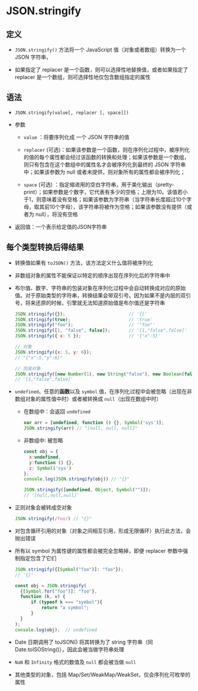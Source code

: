 # JSON.stringify

## 定义

  - `JSON.stringify()` 方法将一个 JavaScript 值（对象或者数组）转换为一个 JSON 字符串，

  - 如果指定了 replacer 是一个函数，则可以选择性地替换值，或者如果指定了 replacer 是一个数组，则可选择性地仅包含数组指定的属性

## 语法

  - `JSON.stringify(value[, replacer [, space]])`

  - 参数

      - `value` ：将要序列化成 一个 JSON 字符串的值

      - `replacer` (可选)：如果该参数是一个函数，则在序列化过程中，被序列化的值的每个属性都会经过该函数的转换和处理；如果该参数是一个数组，则只有包含在这个数组中的属性名才会被序列化到最终的 JSON 字符串中；如果该参数为 null 或者未提供，则对象所有的属性都会被序列化；

      - `space` (可选) ：指定缩进用的空白字符串，用于美化输出（pretty-print）；如果参数是个数字，它代表有多少的空格；上限为10。该值若小于1，则意味着没有空格；如果该参数为字符串（当字符串长度超过10个字母，取其前10个字母），该字符串将被作为空格；如果该参数没有提供（或者为 null），将没有空格

  - 返回值：一个表示给定值的JSON字符串

## 每个类型转换后得结果

  - 转换值如果有 `toJSON()` 方法，该方法定义什么值将被序列化

  - 非数组对象的属性不能保证以特定的顺序出现在序列化后的字符串中

  - 布尔值、数字、字符串的包装对象在序列化过程中会自动转换成对应的原始值。对于原始类型的字符串，转换结果会带双引号。因为如果不是内层的双引号，将来还原的时候，引擎就无法知道原始值是布尔值还是字符串

    ```javascript
    JSON.stringify({});                        // '{}'
    JSON.stringify(true);                      // 'true'
    JSON.stringify("foo");                     // '"foo"'
    JSON.stringify([1, "false", false]);       // '[1,"false",false]'
    JSON.stringify({ x: 5 });                  // '{"x":5}'
    ```

    ```javascript
    // 对象
    JSON.stringify({x: 5, y: 6});
    // "{"x":5,"y":6}"
    ```

    ```javascript
    // 包装对象
    JSON.stringify([new Number(1), new String("false"), new Boolean(false)]);
    // '[1,"false",false]'
    ```

  - `undefined`、任意的**函数**以及 `symbol` 值，在序列化过程中会被忽略（出现在非数组对象的属性值中时）或者被转换成 `null`（出现在数组中时）

      - 在数组中：会返回 `undefined`

        ```javascript
        var arr = [undefined, function () {}, Symbol('sys')];
        JSON.stringify(arr) // "[null, null, null]"
        ```

      - 非数组中: 被忽略

        ```javascript
        const obj = {
          x:undefined,
          y:function () {},
          z: Symbol('sys')
        };
        console.log(JSON.stringify(obj)) // "{}"
        ```

        ```javascript
        JSON.stringify([undefined, Object, Symbol("")]);
        // '[null,null,null]'
        ```

  - 正则对象会被转成空对象

    ```javascript
    JSON.stringify(/foo/) // "{}"
    ```

  - 对包含循环引用的对象（对象之间相互引用，形成无限循环）执行此方法，会抛出错误

  - 所有以 symbol 为属性键的属性都会被完全忽略掉，即便 replacer 参数中强制指定包含了它们

    ```javascript
    JSON.stringify({[Symbol("foo")]: "foo"});
    // '{}'
    ```

    ```javascript
    const obj = JSON.stringify(
      {[Symbol.for("foo")]: "foo"},
      function (k, v) {
          if (typeof k === "symbol"){
              return "a symbol";
          }
      }
    );
    console.log(obj);  // undefined
    ```

  - Date 日期调用了 toJSON() 将其转换为了 string 字符串（同Date.toISOString()），因此会被当做字符串处理

  - `NaN` 和 `Infinity` 格式的数值及 `null` 都会被当做 `null`

  - 其他类型的对象，包括 Map/Set/WeakMap/WeakSet，仅会序列化可枚举的属性
